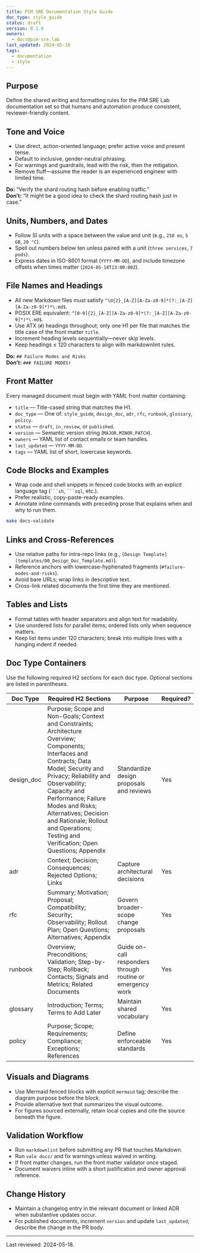 ```yaml
---
title: PIM SRE Documentation Style Guide
doc_type: style_guide
status: draft
version: 0.1.0
owners:
  - docs@pim-sre.lab
last_updated: 2024-05-18
tags:
  - documentation
  - style
---
```


## Purpose

Define the shared writing and formatting rules for the PIM SRE Lab
documentation set so that humans and automation produce consistent,
reviewer-friendly content.

## Tone and Voice

- Use direct, action-oriented language; prefer active voice and present tense.
- Default to inclusive, gender-neutral phrasing.
- For warnings and guardrails, lead with the risk, then the mitigation.
- Remove fluff—assume the reader is an experienced engineer with limited time.

**Do:** “Verify the shard routing hash before enabling traffic.”  
**Don’t:** “It might be a good idea to check the shard routing hash just in case.”

## Units, Numbers, and Dates

- Follow SI units with a space between the value and unit (e.g., `250 ms`,
  `5 GB`, `20 °C`).
- Spell out numbers below ten unless paired with a unit (`three services`,
  `7 pods`).
- Express dates in ISO-8601 format (`YYYY-MM-DD`), and include timezone
  offsets when times matter (`2024-05-18T13:00:00Z`).

## File Names and Headings

- All new Markdown files must satisfy
  `^\d{2}_[A-Z][A-Za-z0-9]*(?:_[A-Z][A-Za-z0-9]*)*\.md$`.
- POSIX ERE equivalent: `^[0-9]{2}_[A-Z][A-Za-z0-9]*(?:_[A-Z][A-Za-z0-9]*)*\.md$`.
- Use ATX (`#`) headings throughout; only one H1 per file that matches the
  title case of the front matter `title`.
- Increment heading levels sequentially—never skip levels.
- Keep headings ≤ 120 characters to align with markdownlint rules.

**Do:** `## Failure Modes and Risks`  
**Don’t:** `### FAILURE MODES!`

## Front Matter

Every managed document must begin with YAML front matter containing:

- `title` — Title-cased string that matches the H1.
- `doc_type` — One of: `style_guide`, `design_doc`, `adr`, `rfc`, `runbook`,
  `glossary`, `policy`.
- `status` — `draft`, `in_review`, or `published`.
- `version` — Semantic version string (`MAJOR.MINOR.PATCH`).
- `owners` — YAML list of contact emails or team handles.
- `last_updated` — `YYYY-MM-DD`.
- `tags` — YAML list of short, lowercase keywords.

## Code Blocks and Examples

- Wrap code and shell snippets in fenced code blocks with an explicit
  language tag (` ```sh `, ` ```sql `, etc.).
- Prefer realistic, copy-paste-ready examples.
- Annotate inline commands with preceding prose that explains when and why
  to run them.

```sh
make docs-validate
```

## Links and Cross-References

- Use relative paths for intra-repo links (e.g.,
  `[Design Template](templates/00_Design_Doc_Template.md)`).
- Reference anchors with lowercase-hyphenated fragments
  (`#failure-modes-and-risks`).
- Avoid bare URLs; wrap links in descriptive text.
- Cross-link related documents the first time they are mentioned.

## Tables and Lists

- Format tables with header separators and align text for readability.
- Use unordered lists for parallel items; ordered lists only when sequence
  matters.
- Keep list items under 120 characters; break into multiple lines with a
  hanging indent if needed.

## Doc Type Containers

Use the following required H2 sections for each doc type. Optional sections
are listed in parentheses.

| Doc Type   | Required H2 Sections                                                                                                                        | Purpose                                                     | Required? |
| ---------- | ------------------------------------------------------------------------------------------------------------------------------------------- | ----------------------------------------------------------- | --------- |
| design_doc | Purpose; Scope and Non-Goals; Context and Constraints; Architecture Overview; Components; Interfaces and Contracts; Data Model; Security and Privacy; Reliability and Observability; Capacity and Performance; Failure Modes and Risks; Alternatives; Decision and Rationale; Rollout and Operations; Testing and Verification; Open Questions; Appendix | Standardize design proposals and reviews                   | Yes       |
| adr        | Context; Decision; Consequences; Rejected Options; Links                                                                                    | Capture architectural decisions                             | Yes       |
| rfc        | Summary; Motivation; Proposal; Compatibility; Security; Observability; Rollout Plan; Open Questions; Alternatives; Appendix                 | Govern broader-scope change proposals                       | Yes       |
| runbook    | Overview; Preconditions; Validation; Step-by-Step; Rollback; Contacts; Signals and Metrics; Related Documents                               | Guide on-call responders through routine or emergency work  | Yes       |
| glossary   | Introduction; Terms; Terms to Add Later                                                                                                     | Maintain shared vocabulary                                  | Yes       |
| policy     | Purpose; Scope; Requirements; Compliance; Exceptions; References                                                                             | Define enforceable standards                                | Yes       |

## Visuals and Diagrams

- Use Mermaid fenced blocks with explicit `mermaid` tag; describe the
  diagram purpose before the block.
- Provide alternative text that summarizes the visual outcome.
- For figures sourced externally, retain local copies and cite the source
  beneath the figure.

## Validation Workflow

- Run `markdownlint` before submitting any PR that touches Markdown.
- Run `vale docs/` and fix warnings unless waived in writing.
- If front matter changes, run the front matter validator once staged.
- Document waivers inline with a short justification and owner approval
  reference.

## Change History

- Maintain a changelog entry in the relevant document or linked ADR when
  substantive updates occur.
- For published documents, increment `version` and update `last_updated`;
  describe the change in the PR body.

---

Last reviewed: 2024-05-18.
